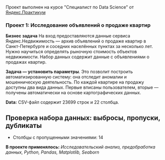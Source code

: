 Проект выполнен на курсе "Специалист по Data Science" от [Яндекс.Практикум](https://practicum.yandex.ru/data-scientist/)

### Проект 1: Исследование объявлений о продаже квартир

**Бизнес задача**
На вход предоставляются данные сервиса Яндекс.Недвижимость — архив объявлений о продаже квартир в Санкт-Петербурге и соседних населённых пунктах за несколько лет. Нужно научиться определять рыночную стоимость объектов недвижимости. 
Набор данных содержит данные с объявлениями о продажах квартир.

**Задача — установить параметры**. Это позволит построить автоматизированную систему: она отследит аномалии и мошенническую деятельность. По каждой квартире на продажу доступны два вида данных. Первые вписаны пользователем, вторые — получены автоматически на основе картографических данных.

**Data:** CSV-файл содержит 23699 строк и 22 столбца.

## Проверка набора данных: выбросы, пропуски, дубликаты
- Столбцы с пропущенными значениями: 14

**В проекте применялось:** *Исследовательский анализ, предобработка данных, Python, Pandas, Matplotlib, Seaborn*
